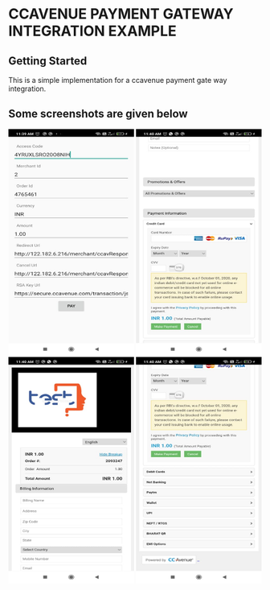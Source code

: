 # CCAVENUE PAYMENT GATEWAY INTEGRATION EXAMPLE

## Getting Started

This is a simple implementation for a ccavenue payment gate way integration.

## Some screenshots are given below


<img src="https://github.com/Shameem-ahsan/CCAVENUE/blob/master/screenshot1.jpeg" width="250" height="450">


<img src="https://github.com/Shameem-ahsan/CCAVENUE/blob/master/screenshot2.jpeg" width="250" height="450">


<img src="https://github.com/Shameem-ahsan/CCAVENUE/blob/master/screenshot3.jpeg" width="250" height="450">


<img src="https://github.com/Shameem-ahsan/CCAVENUE/blob/master/screenshot4.jpeg" width="250" height="450">
